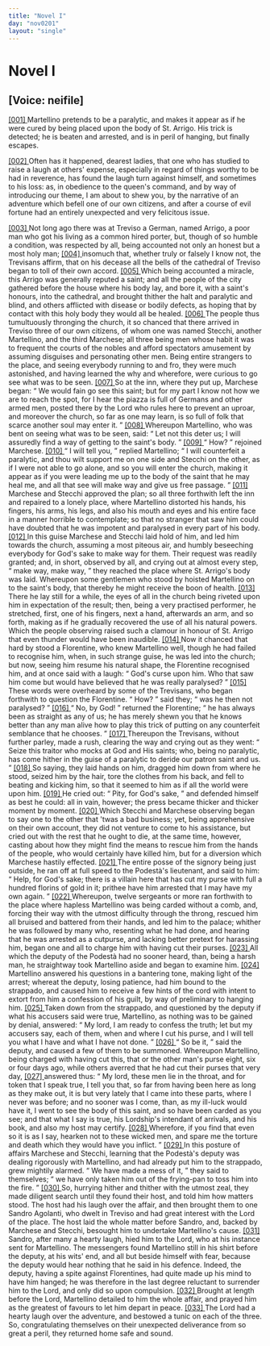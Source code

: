 ```yaml
---
title: "Novel I"
day: "nov0201"
layout: "single"
---
```

<div id="nov0201" type="novella" who="neifile">
 <h1>
  Novel I
 </h1>
 <p>
  <h2>
   [Voice: neifile]
  </h2>
 </p>
 <argument>
  <p>
   <a href="{{ site.baseurl }}itDecameron/nov0201#p02010001">
    [001]
   </a>
   Martellino pretends to be a paralytic, and makes it appear
 as if he were cured by being placed upon the body of
 St. Arrigo. His trick is detected; he is beaten and
 arrested, and is in peril of hanging, but finally escapes.
  </p>
 </argument>
 <div3 type="commentary" who="neifile">
  <p>
   <a href="{{ site.baseurl }}itDecameron/nov0201#p02010002">
    [002]
   </a>
   Often
   has it happened, dearest ladies, that one who has studied
 to raise a laugh at others' expense, especially in regard of things
 worthy to be had in reverence, has found the laugh turn against himself,
 and sometimes to his loss: as, in obedience to the queen's
 command, and by way of introducing our theme, I am about to shew
 you, by the narrative of an adventure which befell one of our own
 citizens, and after a course of evil fortune had an entirely unexpected
 and very felicitous issue.
  </p>
 </div3>
 <p>
  <a href="{{ site.baseurl }}itDecameron/nov0201#p02010003">
   [003]
  </a>
  Not long ago there was at Treviso a German, named Arrigo, a
 poor man who got his living as a common hired porter, but, though
 of so humble a condition, was respected by all, being accounted not
      only an honest but a most holy man;
  <a href="{{ site.baseurl }}itDecameron/nov0201#p02010004">
   [004]
  </a>
  insomuch that, whether truly
 or falsely I know not, the Trevisans affirm, that on his decease all
 the bells of the cathedral of Treviso began to toll of their own accord.
  <a href="{{ site.baseurl }}itDecameron/nov0201#p02010005">
   [005]
  </a>
  Which being accounted a miracle, this Arrigo was generally reputed
 a saint; and all the people of the city gathered before the house where
 his body lay, and bore it, with a saint's honours, into the cathedral,
 and brought thither the halt and paralytic and blind, and others
 afflicted with disease or bodily defects, as hoping that by contact with
 this holy body they would all be healed.
  <a href="{{ site.baseurl }}itDecameron/nov0201#p02010006">
   [006]
  </a>
  The people thus tumultuously
 thronging the church, it so chanced that there arrived in
 Treviso three of our own citizens, of whom one was named Stecchi,
 another Martellino, and the third Marchese; all three being men
  whose habit it was to frequent the courts of the nobles and afford
 spectators amusement by assuming disguises and personating other
 men. Being entire strangers to the place, and seeing everybody
 running to and fro, they were much astonished, and having learned
 the why and wherefore, were curious to go see what was to be seen.
  <a href="{{ site.baseurl }}itDecameron/nov0201#p02010007">
   [007]
  </a>
  So at the inn, where they put up, Marchese began:
  <q direct="unspecified">
   We would
 fain go see this saint; but for my part I know not how we are to
 reach the spot, for I hear the piazza is full of Germans and other
 armed men, posted there by the Lord who rules here to prevent an
 uproar, and moreover the church, so far as one may learn, is so full
 of folk that scarce another soul may enter it.
  </q>
  <a href="{{ site.baseurl }}itDecameron/nov0201#p02010008">
   [008]
  </a>
  Whereupon Martellino,
 who was bent on seeing what was to be seen, said:
  <q direct="unspecified">
   Let not
 this deter us; I will assuredly find a way of getting to the saint's
 body.
  </q>
  <a href="{{ site.baseurl }}itDecameron/nov0201#p02010009">
   [009]
  </a>
  <q direct="unspecified">
   How?
  </q>
  rejoined Marchese.
  <a href="{{ site.baseurl }}itDecameron/nov0201#p02010010">
   [010]
  </a>
  <q direct="unspecified">
   I will tell you,
  </q>
  replied Martellino;
  <q direct="unspecified">
   I will counterfeit a paralytic, and thou wilt support me on one side
 and Stecchi on the other, as if I were not able to go alone, and so
 you will enter the church, making it appear as if you were leading
 me up to the body of the saint that he may heal me, and all that see
 will make way and give us free passage.
  </q>
  <a href="{{ site.baseurl }}itDecameron/nov0201#p02010011">
   [011]
  </a>
  Marchese and Stecchi
 approved the plan; so all three forthwith left the inn and repaired to
 a lonely place, where Martellino distorted his hands, his fingers, his
 arms, his legs, and also his mouth and eyes and his entire face in a
 manner horrible to contemplate; so that no stranger that saw him
 could have doubted that he was impotent and paralysed in every part
 of his body.
  <a href="{{ site.baseurl }}itDecameron/nov0201#p02010012">
   [012]
  </a>
  In this guise Marchese and Stecchi laid hold of him,
 and led him towards the church, assuming a most piteous air, and
 humbly beseeching everybody for God's sake to make way for them.
 Their request was readily granted; and, in short, observed by all,
 and crying out at almost every step,
  <q direct="unspecified">
   make way, make way,
  </q>
  they
 reached the place where St. Arrigo's body was laid. Whereupon
 some gentlemen who stood by hoisted Martellino on to the saint's
 body, that thereby he might receive the boon of health.
  <a href="{{ site.baseurl }}itDecameron/nov0201#p02010013">
   [013]
  </a>
  There he
 lay still for a while, the eyes of all in the church being riveted upon
 him in expectation of the result; then, being a very practised performer,
 he stretched, first, one of his fingers, next a hand, afterwards
 an arm, and so forth, making as if he gradually recovered the use of
 all his natural powers. Which the people observing raised such a
 clamour in honour of St. Arrigo that even thunder would have been
  inaudible.
  <a href="{{ site.baseurl }}itDecameron/nov0201#p02010014">
   [014]
  </a>
  Now it chanced that hard by stood a Florentine, who
 knew Martellino well, though he had failed to recognise him, when,
 in such strange guise, he was led into the church; but now, seeing
 him resume his natural shape, the Florentine recognised him, and at
 once said with a laugh:
  <q direct="unspecified">
   God's curse upon him. Who that saw
 him come but would have believed that he was really paralysed?
  </q>
  <a href="{{ site.baseurl }}itDecameron/nov0201#p02010015">
   [015]
  </a>
  These words were overheard by some of the Trevisans, who began
 forthwith to question the Florentine.
  <q direct="unspecified">
   How?
  </q>
  said they;
  <q direct="unspecified">
   was
 he then not paralysed?
  </q>
  <a href="{{ site.baseurl }}itDecameron/nov0201#p02010016">
   [016]
  </a>
  <q direct="unspecified">
   No, by God!
  </q>
  returned the Florentine;
  <q direct="unspecified">
   he has always been as straight as any of us; he has merely
 shewn you that he knows better than any man alive how to play
 this trick of putting on any counterfeit semblance that he chooses.
  </q>
  <a href="{{ site.baseurl }}itDecameron/nov0201#p02010017">
   [017]
  </a>
  Thereupon the Trevisans, without further parley, made a rush, clearing
 the way and crying out as they went:
  <q direct="unspecified">
   Seize this traitor who
 mocks at God and His saints; who, being no paralytic, has come
 hither in the guise of a paralytic to deride our patron saint and us.
  </q>
  <a href="{{ site.baseurl }}itDecameron/nov0201#p02010018">
   [018]
  </a>
  So saying, they laid hands on him, dragged him down from where
 he stood, seized him by the hair, tore the clothes from his back, and
 fell to beating and kicking him, so that it seemed to him as if all the
 world were upon him.
  <a href="{{ site.baseurl }}itDecameron/nov0201#p02010019">
   [019]
  </a>
  He cried out:
  <q direct="unspecified">
   Pity, for God's sake,
  </q>
  and
 defended himself as best he could: all in vain, however; the press
 became thicker and thicker moment by moment.
  <a href="{{ site.baseurl }}itDecameron/nov0201#p02010020">
   [020]
  </a>
  Which Stecchi and
 Marchese observing began to say one to the other that 'twas a bad
 business; yet, being apprehensive on their own account, they did not
 venture to come to his assistance, but cried out with the rest that he
 ought to die, at the same time, however, casting about how they
 might find the means to rescue him from the hands of the people,
 who would certainly have killed him, but for a diversion which
 Marchese hastily effected.
  <a href="{{ site.baseurl }}itDecameron/nov0201#p02010021">
   [021]
  </a>
  The entire posse of the signory being just
 outside, he ran off at full speed to the Podest&agrave;'s lieutenant, and
 said
 to him:
  <q direct="unspecified">
   Help, for God's sake; there is a villain here that has cut
 my purse with full a hundred florins of gold in it; prithee have him
 arrested that I may have my own again.
  </q>
  <a href="{{ site.baseurl }}itDecameron/nov0201#p02010022">
   [022]
  </a>
  Whereupon, twelve
 sergeants or more ran forthwith to the place where hapless Martellino
 was being carded without a comb, and, forcing their way with the
 utmost difficulty through the throng, rescued him all bruised and
 battered from their hands, and led him to the palace; whither he was
 followed by many who, resenting what he had done, and hearing that
  he was arrested as a cutpurse, and lacking better pretext for harassing
 him, began one and all to charge him with having cut their purses.
  <a href="{{ site.baseurl }}itDecameron/nov0201#p02010023">
   [023]
  </a>
  All which the deputy of the Podest&agrave; had no sooner heard, than, being
 a harsh man, he straightway took Martellino aside and began to
 examine him.
  <a href="{{ site.baseurl }}itDecameron/nov0201#p02010024">
   [024]
  </a>
  Martellino answered his questions in a bantering tone,
 making light of the arrest; whereat the deputy, losing patience, had
 him bound to the strappado, and caused him to receive a few hints of
 the cord with intent to extort from him a confession of his guilt, by
 way of preliminary to hanging him.
  <a href="{{ site.baseurl }}itDecameron/nov0201#p02010025">
   [025]
  </a>
  Taken down from the strappado,
 and questioned by the deputy if what his accusers said were
 true, Martellino, as nothing was to be gained by denial, answered:
  <q direct="unspecified">
   My lord, I am ready to confess the truth; let but my accusers say,
 each of them, when and where I cut his purse, and I will tell you
 what I have and what I have not done.
  </q>
  <a href="{{ site.baseurl }}itDecameron/nov0201#p02010026">
   [026]
  </a>
  <q direct="unspecified">
   So be it,
  </q>
  said the deputy,
 and caused a few of them to be summoned. Whereupon Martellino,
 being charged with having cut this, that or the other man's purse
 eight, six or four days ago, while others averred that he had cut their
 purses that very day,
  <a href="{{ site.baseurl }}itDecameron/nov0201#p02010027">
   [027]
  </a>
  answered thus:
  <q direct="unspecified">
   My lord, these men lie in
 the throat, and for token that I speak true, I tell you that, so far from
 having been here as long as they make out, it is but very lately that
 I came into these parts, where I never was before; and no sooner was
 I come, than, as my ill-luck would have it, I went to see the body of
 this saint, and so have been carded as you see; and that what I say
 is true, his Lordship's intendant of arrivals, and his book, and also my
 host may certify.
   <a href="{{ site.baseurl }}itDecameron/nov0201#p02010028">
    [028]
   </a>
   Wherefore, if you find that even so it is as I say,
 hearken not to these wicked men, and spare me the torture and death
 which they would have you inflict.
  </q>
  <a href="{{ site.baseurl }}itDecameron/nov0201#p02010029">
   [029]
  </a>
  In this posture of affairs
 Marchese and Stecchi, learning that the Podest&agrave;'s deputy was dealing
 rigorously with Martellino, and had already put him to the strappado,
 grew mightily alarmed.
  <q direct="unspecified">
   We have made a mess of it,
  </q>
  they said to
 themselves;
  <q direct="unspecified">
   we have only taken him out of the frying-pan to toss
 him into the fire.
  </q>
  <a href="{{ site.baseurl }}itDecameron/nov0201#p02010030">
   [030]
  </a>
  So, hurrying hither and thither with the utmost
 zeal, they made diligent search until they found their host, and told
 him how matters stood. The host had his laugh over the affair, and
 then brought them to one Sandro Agolanti, who dwelt in Treviso
 and had great interest with the Lord of the place. The host laid the
 whole matter before Sandro, and, backed by Marchese and Stecchi,
 besought him to undertake Martellino's cause.
  <a href="{{ site.baseurl }}itDecameron/nov0201#p02010031">
   [031]
  </a>
  Sandro, after many
  a hearty laugh, hied him to the Lord, who at his instance sent for
 Martellino. The messengers found Martellino still in his shirt before
 the deputy, at his wits' end, and all but beside himself with fear,
 because the deputy would hear nothing that he said in his defence.
 Indeed, the deputy, having a spite against Florentines, had quite
 made up his mind to have him hanged; he was therefore in the last
 degree reluctant to surrender him to the Lord, and only did so upon
 compulsion.
  <a href="{{ site.baseurl }}itDecameron/nov0201#p02010032">
   [032]
  </a>
  Brought at length before the Lord, Martellino detailed
 to him the whole affair, and prayed him as the greatest of favours to
 let him depart in peace.
  <a href="{{ site.baseurl }}itDecameron/nov0201#p02010033">
   [033]
  </a>
  The Lord had a hearty laugh over the
 adventure, and bestowed a tunic on each of the three. So, congratulating
 themselves on their unexpected deliverance from so great
 a peril, they returned home safe and sound.
 </p>
</div>